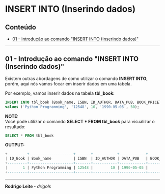 # INSERT INTO (Inserindo dados)

## Conteúdo

 - [01 - Introdução ao comando "INSERT INTO (Inserindo dados)"](#intro)

---

<div id="intro"></div>

## 01 - Introdução ao comando "INSERT INTO (Inserindo dados)"

Existem outras abordagens de como utilizar o comando **INSERT INTO**, porém, aqui nós vamos focar em inserir dados em uma tabela.

Por exemplo, vamos inserir dados na tabela **tbl_book**:

```sql
INSERT INTO tbl_book (Book_name, ISBN, ID_AUTHOR, DATA_PUB, BOOK_PRICE)
values ('Python Programming', '12548', 10, '1990-05-05', 50);
```

**NOTE:**  
Vocẽ pode utilizar o comando **SELECT * FROM tbl_book** para visualizar o resultado:

```sql
SELECT * FROM tbl_book
```

**OUTPUT:**  
```sql
+---------+--------------------+-------+-----------+------------+------------+
| ID_Book | Book_name          | ISBN  | ID_AUTHOR | DATA_PUB   | BOOK_PRICE |
+---------+--------------------+-------+-----------+------------+------------+
|       1 | Python Programming | 12548 |        10 | 1990-05-05 |         50 |
+---------+--------------------+-------+-----------+------------+------------+
```

---

**Rodrigo Leite -** *drigols*
